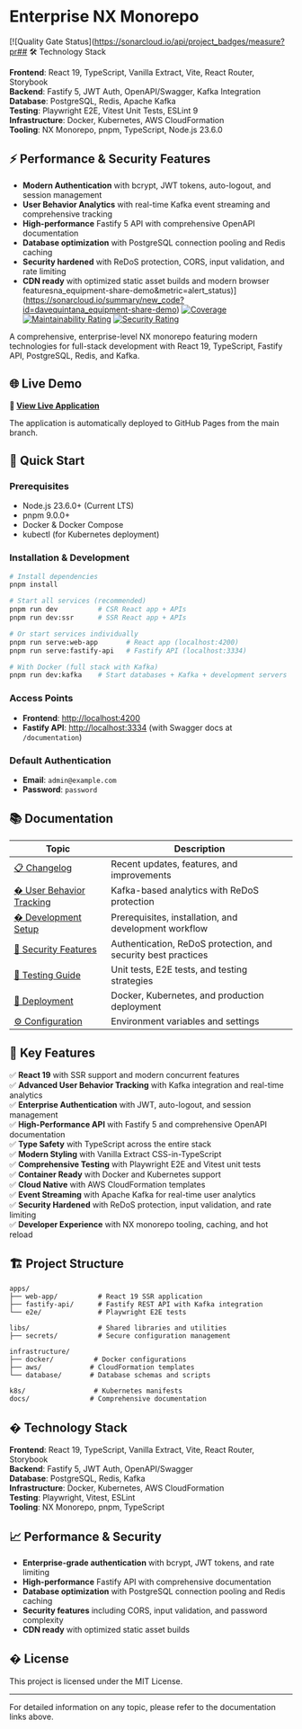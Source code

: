 # Enterprise NX Monorepo

[![Quality Gate Status](https://sonarcloud.io/api/project_badges/measure?pr## 🛠️ Technology Stack

**Frontend**: React 19, TypeScript, Vanilla Extract, Vite, React Router, Storybook  
**Backend**: Fastify 5, JWT Auth, OpenAPI/Swagger, Kafka Integration  
**Database**: PostgreSQL, Redis, Apache Kafka  
**Testing**: Playwright E2E, Vitest Unit Tests, ESLint 9  
**Infrastructure**: Docker, Kubernetes, AWS CloudFormation  
**Tooling**: NX Monorepo, pnpm, TypeScript, Node.js 23.6.0  

## ⚡ Performance & Security Features

- **Modern Authentication** with bcrypt, JWT tokens, auto-logout, and session management
- **User Behavior Analytics** with real-time Kafka event streaming and comprehensive tracking
- **High-performance** Fastify 5 API with comprehensive OpenAPI documentation
- **Database optimization** with PostgreSQL connection pooling and Redis caching
- **Security hardened** with ReDoS protection, CORS, input validation, and rate limiting
- **CDN ready** with optimized static asset builds and modern browser featuresna_equipment-share-demo&metric=alert_status)](https://sonarcloud.io/summary/new_code?id=davequintana_equipment-share-demo)
[![Coverage](https://sonarcloud.io/api/project_badges/measure?project=davequintana_equipment-share-demo&metric=coverage)](https://sonarcloud.io/summary/new_code?id=davequintana_equipment-share-demo)
[![Maintainability Rating](https://sonarcloud.io/api/project_badges/measure?project=davequintana_equipment-share-demo&metric=sqale_rating)](https://sonarcloud.io/summary/new_code?id=davequintana_equipment-share-demo)
[![Security Rating](https://sonarcloud.io/api/project_badges/measure?project=davequintana_equipment-share-demo&metric=security_rating)](https://sonarcloud.io/summary/new_code?id=davequintana_equipment-share-demo)

A comprehensive, enterprise-level NX monorepo featuring modern technologies for full-stack development with React 19, TypeScript, Fastify API, PostgreSQL, Redis, and Kafka.

## 🌐 Live Demo

**🔗 [View Live Application](https://davequintana.github.io/equipment-share-demo/)**

The application is automatically deployed to GitHub Pages from the main branch.

## 🚀 Quick Start

### Prerequisites
- Node.js 23.6.0+ (Current LTS)
- pnpm 9.0.0+
- Docker & Docker Compose
- kubectl (for Kubernetes deployment)

### Installation & Development

```bash
# Install dependencies
pnpm install

# Start all services (recommended)
pnpm run dev          # CSR React app + APIs
pnpm run dev:ssr      # SSR React app + APIs

# Or start services individually
pnpm run serve:web-app       # React app (localhost:4200)
pnpm run serve:fastify-api   # Fastify API (localhost:3334)

# With Docker (full stack with Kafka)
pnpm run dev:kafka    # Start databases + Kafka + development servers
```

### Access Points

- **Frontend**: <http://localhost:4200>
- **Fastify API**: <http://localhost:3334> (with Swagger docs at `/documentation`)

### Default Authentication

- **Email**: `admin@example.com`
- **Password**: `password`

## 📚 Documentation

| Topic | Description |
|-------|-------------|
| [📋 Changelog](CHANGELOG.md) | Recent updates, features, and improvements |
| [� User Behavior Tracking](docs/user-behavior-tracking.md) | Kafka-based analytics with ReDoS protection |
| [�️ Development Setup](DEVELOPMENT-SETUP.md) | Prerequisites, installation, and development workflow |
| [🔐 Security Features](SECURITY.md) | Authentication, ReDoS protection, and security best practices |
| [🧪 Testing Guide](docs/testing.md) | Unit tests, E2E tests, and testing strategies |
| [🐳 Deployment](DEPLOYMENT.md) | Docker, Kubernetes, and production deployment |
| [⚙️ Configuration](docs/configuration.md) | Environment variables and settings |

## 🔧 Key Features

✅ **React 19** with SSR support and modern concurrent features  
✅ **Advanced User Behavior Tracking** with Kafka integration and real-time analytics  
✅ **Enterprise Authentication** with JWT, auto-logout, and session management  
✅ **High-Performance API** with Fastify 5 and comprehensive OpenAPI documentation  
✅ **Type Safety** with TypeScript across the entire stack  
✅ **Modern Styling** with Vanilla Extract CSS-in-TypeScript  
✅ **Comprehensive Testing** with Playwright E2E and Vitest unit tests  
✅ **Container Ready** with Docker and Kubernetes support  
✅ **Cloud Native** with AWS CloudFormation templates  
✅ **Event Streaming** with Apache Kafka for real-time user analytics  
✅ **Security Hardened** with ReDoS protection, input validation, and rate limiting  
✅ **Developer Experience** with NX monorepo tooling, caching, and hot reload  

## 🏗️ Project Structure

```text
apps/
├── web-app/          # React 19 SSR application
├── fastify-api/      # Fastify REST API with Kafka integration
└── e2e/              # Playwright E2E tests

libs/                 # Shared libraries and utilities
├── secrets/          # Secure configuration management

infrastructure/
├── docker/          # Docker configurations
├── aws/            # CloudFormation templates
└── database/       # Database schemas and scripts

k8s/                 # Kubernetes manifests
docs/               # Comprehensive documentation
```

## � Technology Stack

**Frontend**: React 19, TypeScript, Vanilla Extract, Vite, React Router, Storybook  
**Backend**: Fastify 5, JWT Auth, OpenAPI/Swagger  
**Database**: PostgreSQL, Redis, Kafka  
**Infrastructure**: Docker, Kubernetes, AWS CloudFormation  
**Testing**: Playwright, Vitest, ESLint  
**Tooling**: NX Monorepo, pnpm, TypeScript

## 📈 Performance & Security

- **Enterprise-grade authentication** with bcrypt, JWT tokens, and rate limiting
- **High-performance** Fastify API with comprehensive documentation
- **Database optimization** with PostgreSQL connection pooling and Redis caching
- **Security features** including CORS, input validation, and password complexity
- **CDN ready** with optimized static asset builds

## � License

This project is licensed under the MIT License.

---

For detailed information on any topic, please refer to the documentation links above.
